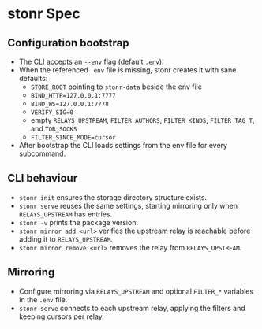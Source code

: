 # stonr Spec

## Configuration bootstrap
- The CLI accepts an `--env` flag (default `.env`).
- When the referenced `.env` file is missing, stonr creates it with sane defaults:
  - `STORE_ROOT` pointing to `stonr-data` beside the env file
  - `BIND_HTTP=127.0.0.1:7777`
  - `BIND_WS=127.0.0.1:7778`
  - `VERIFY_SIG=0`
  - empty `RELAYS_UPSTREAM`, `FILTER_AUTHORS`, `FILTER_KINDS`, `FILTER_TAG_T`, and `TOR_SOCKS`
  - `FILTER_SINCE_MODE=cursor`
- After bootstrap the CLI loads settings from the env file for every subcommand.

## CLI behaviour
- `stonr init` ensures the storage directory structure exists.
- `stonr serve` reuses the same settings, starting mirroring only when `RELAYS_UPSTREAM` has entries.
- `stonr -v` prints the package version.
- `stonr mirror add <url>` verifies the upstream relay is reachable before adding it to `RELAYS_UPSTREAM`.
- `stonr mirror remove <url>` removes the relay from `RELAYS_UPSTREAM`.

## Mirroring
- Configure mirroring via `RELAYS_UPSTREAM` and optional `FILTER_*` variables in the `.env` file.
- `stonr serve` connects to each upstream relay, applying the filters and keeping cursors per relay.
